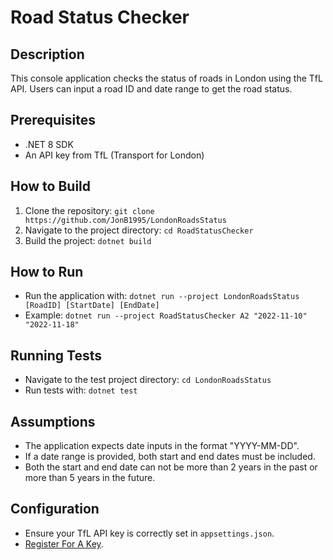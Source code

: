 ﻿# Road Status Checker

## Description
This console application checks the status of roads in London using the TfL API. 
Users can input a road ID and date range to get the road status.

## Prerequisites
- .NET 8 SDK
- An API key from TfL (Transport for London)

## How to Build
1. Clone the repository: `git clone https://github.com/JonB1995/LondonRoadsStatus`
2. Navigate to the project directory: `cd RoadStatusChecker`
3. Build the project: `dotnet build`

## How to Run
- Run the application with: `dotnet run --project LondonRoadsStatus [RoadID] [StartDate] [EndDate]`
- Example: `dotnet run --project RoadStatusChecker A2 "2022-11-10" "2022-11-18"`

## Running Tests
- Navigate to the test project directory: `cd LondonRoadsStatus`
- Run tests with: `dotnet test`

## Assumptions
- The application expects date inputs in the format "YYYY-MM-DD".
- If a date range is provided, both start and end dates must be included.
- Both the start and end date can not be more than 2 years in the past or more than 5 years in the future.

## Configuration
- Ensure your TfL API key is correctly set in `appsettings.json`.
- [Register For A Key](https://api-portal.tfl.gov.uk/).
